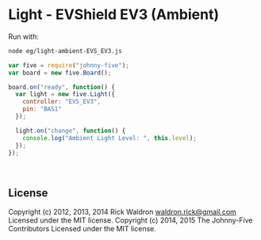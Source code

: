 <!--remove-start-->

# Light - EVShield EV3 (Ambient)

<!--remove-end-->








Run with:
```bash
node eg/light-ambient-EVS_EV3.js
```


```javascript
var five = require("johnny-five");
var board = new five.Board();

board.on("ready", function() {
  var light = new five.Light({
    controller: "EVS_EV3",
    pin: "BAS1"
  });

  light.on("change", function() {
    console.log("Ambient Light Level: ", this.level);
  });
});

```








&nbsp;

<!--remove-start-->

## License
Copyright (c) 2012, 2013, 2014 Rick Waldron <waldron.rick@gmail.com>
Licensed under the MIT license.
Copyright (c) 2014, 2015 The Johnny-Five Contributors
Licensed under the MIT license.

<!--remove-end-->
